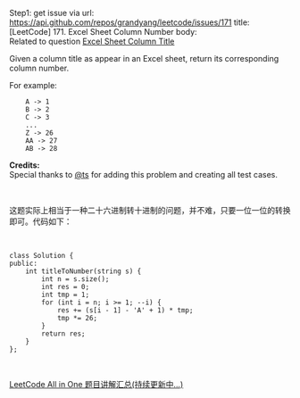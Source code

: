 Step1: get issue via url: https://api.github.com/repos/grandyang/leetcode/issues/171 
 title:[LeetCode] 171. Excel Sheet Column Number 
 body:  
 Related to question [Excel Sheet Column Title](https://oj.leetcode.com/problems/excel-sheet-column-title/)

Given a column title as appear in an Excel sheet, return its corresponding column number.

For example:
    
    
        A -> 1
        B -> 2
        C -> 3
        ...
        Z -> 26
        AA -> 27
        AB -> 28 

**Credits:**  
Special thanks to [@ts](https://oj.leetcode.com/discuss/user/ts) for adding this problem and creating all test cases.

 

这题实际上相当于一种二十六进制转十进制的问题，并不难，只要一位一位的转换即可。代码如下：

 
    
    
    class Solution {
    public:
        int titleToNumber(string s) {
            int n = s.size();
            int res = 0;
            int tmp = 1;
            for (int i = n; i >= 1; --i) {
                res += (s[i - 1] - 'A' + 1) * tmp; 
                tmp *= 26;
            }
            return res;
        }
    };

 

[LeetCode All in One 题目讲解汇总(持续更新中...)](http://www.cnblogs.com/grandyang/p/4606334.html)

